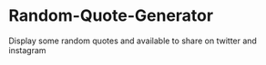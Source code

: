 # Random-Quote-Generator
Display some random quotes and available to share on twitter and instagram
